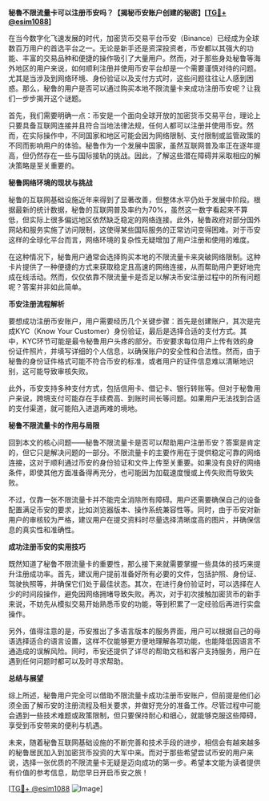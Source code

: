 **秘魯不限流量卡可以注册币安吗？【揭秘币安账户创建的秘密】[[TG💪+ @esim1088](https://t.me/s/esim1088)]**

在当今数字化飞速发展的时代，加密货币交易平台币安（Binance）已经成为全球数百万用户的首选平台之一。无论是新手还是资深投资者，币安都以其强大的功能、丰富的交易品种和便捷的操作吸引了大量用户。然而，对于那些身处秘鲁等海外地区的用户来说，如何顺利注册并使用币安平台却是一个需要谨慎对待的问题。尤其是当涉及到网络环境、身份验证以及支付方式时，这些问题往往让人感到困惑。那么，秘鲁的用户是否可以通过购买本地不限流量卡来成功注册币安呢？让我们一步步揭开这个谜题。

首先，我们需要明确一点：币安是一个面向全球开放的加密货币交易平台，理论上只要具备互联网连接并且符合当地法律法规，任何人都可以注册并使用币安。然而，在实际操作中，不同国家和地区可能会因为网络限制、支付限制或监管政策的不同而影响用户的体验。秘鲁作为一个发展中国家，虽然互联网普及率正在逐年提高，但仍然存在一些与国际接轨的挑战。因此，了解这些潜在障碍并采取相应的解决策略是至关重要的。

**秘鲁网络环境的现状与挑战**

秘鲁的互联网基础设施近年来得到了显著改善，但整体水平仍处于发展中阶段。根据最新的统计数据，秘鲁的互联网普及率约为70%，虽然这一数字看起来不算低，但实际上很多偏远地区依然缺乏稳定的网络连接。此外，秘鲁政府对部分国外网站和服务实施了访问限制，这使得某些国际服务的正常访问变得困难。对于币安这样的全球化平台而言，网络环境的复杂性无疑增加了用户注册和使用的难度。

在这种情况下，秘鲁用户通常会选择购买本地的不限流量卡来突破网络限制。这种卡片提供了一种便捷的方式来获取稳定且高速的网络连接，从而帮助用户更好地完成在线活动。然而，仅仅依靠不限流量卡是否足以解决币安注册过程中的所有问题呢？答案并非如此简单。

**币安注册流程解析**

要想成功注册币安账户，用户需要经历几个关键步骤：首先是创建账户，其次是完成KYC（Know Your Customer）身份验证，最后是选择合适的支付方式。其中，KYC环节可能是最令秘鲁用户头疼的部分。币安要求每位用户上传有效的身份证件照片，并填写详细的个人信息，以确保账户的安全性和合法性。然而，由于秘鲁的身份证件格式可能不符合币安的标准，或者用户的证件信息难以清晰地识别，这可能导致审核失败。

此外，币安支持多种支付方式，包括信用卡、借记卡、银行转账等。但对于秘鲁用户来说，跨境支付可能存在手续费高、到账时间长等问题。如果用户无法找到合适的支付渠道，就可能陷入进退两难的境地。

**秘鲁不限流量卡的作用与局限**

回到本文的核心问题——秘鲁不限流量卡是否可以帮助用户注册币安？答案是肯定的，但它只是解决问题的一部分。不限流量卡的主要作用在于提供稳定可靠的网络连接，这对于顺利通过币安的身份验证和文件上传至关重要。如果没有良好的网络条件，即使其他方面准备得再充分，也可能因为加载速度慢或上传失败而导致失败。

不过，仅靠一张不限流量卡并不能完全消除所有障碍。用户还需要确保自己的设备配置满足币安的要求，比如浏览器版本、操作系统兼容性等。同时，由于币安对新用户的审核较为严格，建议用户在提交资料时尽量选择清晰度高的图片，并确保信息的真实性和准确性。

**成功注册币安的实用技巧**

既然知道了秘鲁不限流量卡的重要性，那么接下来就需要掌握一些具体的技巧来提升注册成功率。首先，建议用户提前准备好所有必要的文件，包括护照、身份证、驾驶执照等，并确保它们处于最佳状态。其次，在进行身份验证时，可以选择在人少的时间段操作，避免因网络拥堵导致失败。再次，对于初次接触加密货币的新手来说，不妨先从模拟交易开始熟悉币安的功能，等到积累了一定经验后再进行实盘操作。

另外，值得注意的是，币安推出了多语言版本的服务界面，用户可以根据自己的母语选择适合的语言设置，这样不仅能够更方便地理解各项功能，也能降低因语言不通造成的误解风险。同时，币安还提供了详尽的帮助文档和客户支持服务，用户在遇到任何问题时都可以及时寻求帮助。

**总结与展望**

综上所述，秘鲁用户完全可以借助不限流量卡成功注册币安账户，但前提是他们必须全面了解币安的注册流程及相关要求，并做好充分的准备工作。尽管过程中可能会遇到一些技术难题或政策限制，但只要保持耐心和细心，就能够克服这些障碍，享受到币安带来的便利与机遇。

未来，随着秘鲁互联网基础设施的不断完善和技术手段的进步，相信会有越来越多的秘鲁居民加入到加密货币投资的大军中来。而对于那些希望尝试币安的用户来说，选择一张优质的不限流量卡无疑是迈向成功的第一步。希望本文能为读者提供有价值的参考信息，助您早日开启币安之旅！

[[TG💪+ @esim1088](https://t.me/s/esim1088) ![Image](https://i.postimg.cc/4NQfJmqS/Snipaste-2025-05-13-00-14-12.png)]